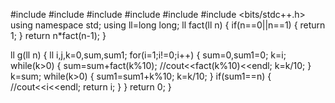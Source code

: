 #include <cmath>
#include <cstdio>
#include <iostream>
#include <algorithm>
#include <cstdlib>
#include <bits/stdc++.h>
using namespace std;
using ll=long long;
ll fact(ll n)
{
    if(n==0||n==1)
    {
        return 1;
    }
    return n*fact(n-1);
}

ll g(ll n)
{
    ll i,j,k=0,sum,sum1;
    for(i=1;i!=0;i++)
    {
        sum=0,sum1=0;
        k=i;
        while(k>0)
        {
            sum=sum+fact(k%10);
            //cout<<fact(k%10)<<endl;
            k=k/10;
        }
        k=sum;
        while(k>0)
        {
            sum1=sum1+k%10;
            k=k/10;
        }
        if(sum1==n)
        {
            //cout<<i<<endl;
             return i;
        }
    }
    return 0;
}

